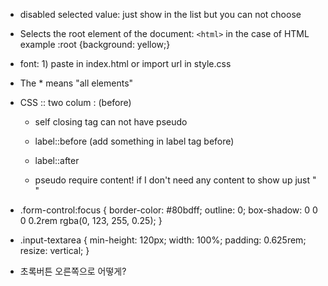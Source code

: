- disabled selected value: just show in the list but you can not choose
- Selects the root element of the document: `<html>` in the case of HTML
  <br>example :root {background: yellow;}

- font: 1) paste in index.html or import url in style.css

- The \* means "all elements"
- CSS
  :: two colum
  : (before)

  - self closing tag can not have pseudo

  - label::before (add something in label tag before)
  - label::after
  - pseudo require content! if I don't need any content to show up just " "

- .form-control:focus {
  border-color: #80bdff;
  outline: 0;
  box-shadow: 0 0 0 0.2rem rgba(0, 123, 255, 0.25);
  }

- .input-textarea {
  min-height: 120px;
  width: 100%;
  padding: 0.625rem;
  resize: vertical;
  }

- 초록버튼 오른쪽으로 어떻게?
